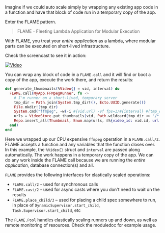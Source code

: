 Imagine if we could auto scale simply by wrapping any existing app code in a function and have that block of code run in a temporary copy of the app.

Enter the FLAME pattern.

> FLAME - Fleeting Lambda Application for Modular Execution

With FLAME, you treat your *entire application* as a lambda, where modular parts can be executed on short-lived infrastructure.

Check the screencast to see it in action:

[![Video](https://img.youtube.com/vi/l1xt_rkWdic/maxresdefault.jpg)](https://www.youtube.com/watch?v=l1xt_rkWdic)

You can wrap any block of code in a `FLAME.call` and it will find or boot a copy of the app, execute the work there, and return the results:

```elixir
def generate_thumbnails(%Video{} = vid, interval) do
  FLAME.call(MyApp.FFMpegRunner, fn ->
    # I'm runner on a short-lived, temporary server
    tmp_dir = Path.join(System.tmp_dir!(), Ecto.UUID.generate())
    File.mkdir!(tmp_dir)
    System.cmd("ffmpeg", ~w(-i #{vid.url} -vf fps=1/#{interval} #{tmp_dir}/%02d.png))
    urls = VideoStore.put_thumbnails(vid, Path.wildcard(tmp_dir <> "/*.png"))
    Repo.insert_all(Thumbnail, Enum.map(urls, &%{video_id: vid.id, url: url}))
  end)
end
```

Here we wrapped up our CPU expensive `ffmpeg` operation in a `FLAME.call/2`. FLAME accepts a function and any variables that the function closes over. In this example, the `%Video{}` struct and `interval` are passed along automatically. The work happens in a temporary copy of the app. We can do any work inside the FLAME call because we are running the *entire application*, database connection(s) and all.

`FLAME` provides the following interfaces for elastically scaled operations:
  * `FLAME.call/2` - used for synchronous calls
  * `FLAME.cast/2` - used for async casts where you don't need to wait on the results
  * `FLAME.place_child/3` – used for placing a child spec somewhere to run, in place of `DynamicSupervisor.start_child`, `Task.Supervisor.start_child`, etc

The `FLAME.Pool` handles elastically scaling runners up and down, as well as remote monitoring of resources. Check the moduledoc for example usage.
